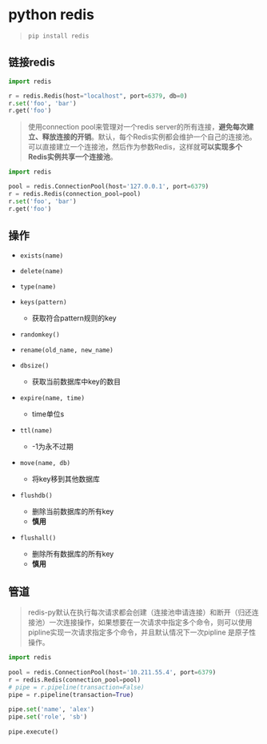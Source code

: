 #  python redis

> `pip install redis`



## 链接redis

```python
import redis

r = redis.Redis(host="localhost", port=6379, db=0)
r.set('foo', 'bar')
r.get('foo')
```

> 使用connection pool来管理对一个redis server的所有连接，**避免每次建立、释放连接的开销**。默认，每个Redis实例都会维护一个自己的连接池。可以直接建立一个连接池，然后作为参数Redis，这样就**可以实现多个Redis实例共享一个连接池**。

```python
import redis

pool = redis.ConnectionPool(host='127.0.0.1', port=6379)
r = redis.Redis(connection_pool=pool)
r.set('foo', 'bar')
r.get('foo')
```

## 操作

- `exists(name)`
- `delete(name)`
- `type(name)`
- `keys(pattern)`
    - 获取符合pattern规则的key

- `randomkey()`
- `rename(old_name, new_name)`
- `dbsize()`
    - 获取当前数据库中key的数目

- `expire(name, time)`
    - time单位s

- `ttl(name)`
    - -1为永不过期

- `move(name, db)`
    - 将key移到其他数据库

- `flushdb()`
    - 删除当前数据库的所有key
    - **慎用**

- `flushall()`
    - 删除所有数据库的所有key
    - **慎用**





## 管道

> redis-py默认在执行每次请求都会创建（连接池申请连接）和断开（归还连接池）一次连接操作，如果想要在一次请求中指定多个命令，则可以使用pipline实现一次请求指定多个命令，并且默认情况下一次pipline 是原子性操作。



```python
import redis
  
pool = redis.ConnectionPool(host='10.211.55.4', port=6379)
r = redis.Redis(connection_pool=pool)
# pipe = r.pipeline(transaction=False)
pipe = r.pipeline(transaction=True)
  
pipe.set('name', 'alex')
pipe.set('role', 'sb')
  
pipe.execute()
```

